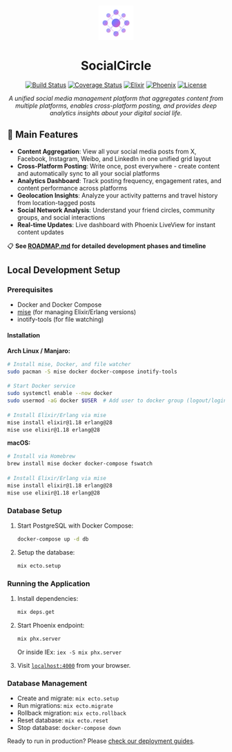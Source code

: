 <div align="center">
  <img src="./priv/static/images/logo.svg" alt="SocialCircle Logo" width="80" height="80">
  <h1>SocialCircle</h1>
  
  [![Build Status](https://github.com/ripple0328/social_circle/actions/workflows/ci.yml/badge.svg)](https://github.com/ripple0328/social_circle/actions/workflows/ci.yml)
  [![Coverage Status](https://coveralls.io/repos/github/ripple0328/social_circle/badge.svg?branch=main)](https://coveralls.io/github/ripple0328/social_circle?branch=main)
  [![Elixir](https://img.shields.io/badge/elixir-1.18-purple.svg)](https://elixir-lang.org)
  [![Phoenix](https://img.shields.io/badge/phoenix-1.8-orange.svg)](https://phoenixframework.org)
  [![License](https://img.shields.io/badge/license-MIT-blue.svg)](LICENSE)
  
  <p><em>A unified social media management platform that aggregates content from multiple platforms, enables cross-platform posting, and provides deep analytics insights about your digital social life.</em></p>
</div>

## 🚀 Main Features

- **Content Aggregation**: View all your social media posts from X, Facebook, Instagram, Weibo, and LinkedIn in one unified grid layout
- **Cross-Platform Posting**: Write once, post everywhere - create content and automatically sync to all your social platforms
- **Analytics Dashboard**: Track posting frequency, engagement rates, and content performance across platforms
- **Geolocation Insights**: Analyze your activity patterns and travel history from location-tagged posts
- **Social Network Analysis**: Understand your friend circles, community groups, and social interactions
- **Real-time Updates**: Live dashboard with Phoenix LiveView for instant content updates

📋 **See [ROADMAP.md](./ROADMAP.md) for detailed development phases and timeline**

## Local Development Setup

### Prerequisites
- Docker and Docker Compose
- [mise](https://mise.jdx.dev/) (for managing Elixir/Erlang versions)
- inotify-tools (for file watching)

#### Installation

**Arch Linux / Manjaro:**
```bash
# Install mise, Docker, and file watcher
sudo pacman -S mise docker docker-compose inotify-tools

# Start Docker service
sudo systemctl enable --now docker
sudo usermod -aG docker $USER  # Add user to docker group (logout/login required)

# Install Elixir/Erlang via mise
mise install elixir@1.18 erlang@28
mise use elixir@1.18 erlang@28
```

**macOS:**
```bash
# Install via Homebrew
brew install mise docker docker-compose fswatch

# Install Elixir/Erlang via mise
mise install elixir@1.18 erlang@28
mise use elixir@1.18 erlang@28
```

### Database Setup
1. Start PostgreSQL with Docker Compose:
   ```bash
   docker-compose up -d db
   ```

2. Setup the database:
   ```bash
   mix ecto.setup
   ```

### Running the Application
1. Install dependencies:
   ```bash
   mix deps.get
   ```

2. Start Phoenix endpoint:
   ```bash
   mix phx.server
   ```
   Or inside IEx: `iex -S mix phx.server`

3. Visit [`localhost:4000`](http://localhost:4000) from your browser.

### Database Management
- Create and migrate: `mix ecto.setup`
- Run migrations: `mix ecto.migrate`
- Rollback migration: `mix ecto.rollback`
- Reset database: `mix ecto.reset`
- Stop database: `docker-compose down`

Ready to run in production? Please [check our deployment guides](https://hexdocs.pm/phoenix/deployment.html).
